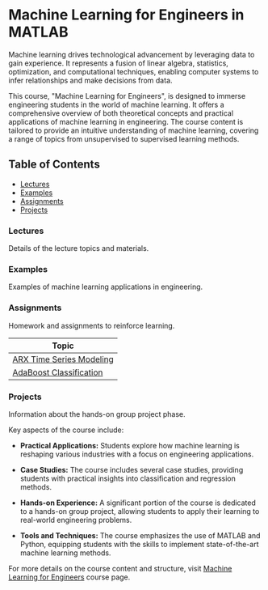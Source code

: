 # Machine Learning for Engineers in MATLAB

Machine learning drives technological advancement by leveraging data to gain experience. It represents a fusion of linear algebra, statistics, optimization, and computational techniques, enabling computer systems to infer relationships and make decisions from data.

This course, "Machine Learning for Engineers", is designed to immerse engineering students in the world of machine learning. It offers a comprehensive overview of both theoretical concepts and practical applications of machine learning in engineering. The course content is tailored to provide an intuitive understanding of machine learning, covering a range of topics from unsupervised to supervised learning methods.

## Table of Contents

- [Lectures](#lectures)
- [Examples](#examples)
- [Assignments](#assignments)
- [Projects](#projects)

### Lectures
Details of the lecture topics and materials.

### Examples
Examples of machine learning applications in engineering.

### Assignments
Homework and assignments to reinforce learning.

| Topic                                                        |
|--------------------------------------------------------------|
| [ARX Time Series Modeling](ARX_time_model_mod.mlx)           |
| [AdaBoost Classification](AdaBoost_Classification.mlx)       |

### Projects
Information about the hands-on group project phase.

Key aspects of the course include:

- **Practical Applications:** Students explore how machine learning is reshaping various industries with a focus on engineering applications.

- **Case Studies:** The course includes several case studies, providing students with practical insights into classification and regression methods.

- **Hands-on Experience:** A significant portion of the course is dedicated to a hands-on group project, allowing students to apply their learning to real-world engineering problems.

- **Tools and Techniques:** The course emphasizes the use of MATLAB and Python, equipping students with the skills to implement state-of-the-art machine learning methods.

For more details on the course content and structure, visit [Machine Learning for Engineers](https://apmonitor.com/pds) course page.

